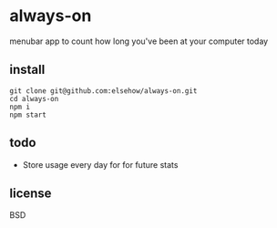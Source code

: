 # always-on

menubar app to count how long you've been at your computer today

<!-- see [details.md](details.md). -->

<!-- (interested in contributing?) see [CONTRIBUTING.md](CONTRIBUTING.md). -->

## install

```
git clone git@github.com:elsehow/always-on.git
cd always-on
npm i
npm start
```

## todo

- Store usage every day for for future stats

## license

BSD
